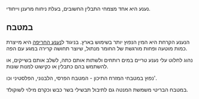 נענע היא אחד מצמחי התבלין החשובים, בעלת ניחוח מרענן וייחודי. 

## במטבח

הנענע הקרחת היא המין הנפוץ יותר בשימוש בארץ. בניגוד ל[נענע החריפה](peppermint) היא מייצרת כמות מוטעה ופחות מורגשת של החומר מנתול, שיוצר תחושה קרירה במגע עם הפה.  

נהוג לחלוט עלי נענע טריים במים רותחים ולשתות אותם כתה, לשלב אותם בשייקים, או להשתמש בהם כתבלין או כקישוט למנות שונות.

נפוץ במטבחי המזרח התיכון - המטבח הפרסי, הלבנוני, הפלסטיני וכו'.

במטבח הבריטי משמשת המנטה גם לתיבול תבשילי בשר כבש וכקרם מילוי לשוקולד.